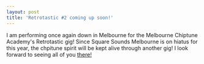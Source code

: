 ```yaml
---
layout: post
title: 'Retrotastic #2 coming up soon!'
---
```


I am performing once again down in Melbourne for the Melbourne Chiptune Academy's Retrotastic gig! Since Square Sounds Melbourne is on hiatus for this year, the chpitune spirit will be kept alive through another gig! I look forward to seeing all of you <a href="http://chiptuneacademy.com.au/retrotastic-2" target="_blank">there!</a>
